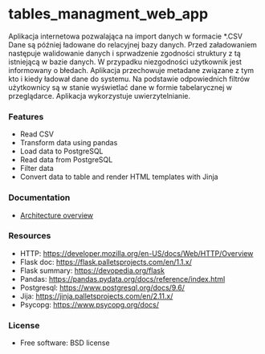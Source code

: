 # tables_managment_web_app

Aplikacja internetowa pozwalająca na import danych w formacie *.CSV
Dane są później ładowane do relacyjnej bazy danych.
Przed załadowaniem następuje walidowanie danych i sprwadzenie zgodności
struktury z tą istniejącą w bazie danych. W przypadku niezgodności użytkownik jest informowany o błedach.
Aplikacja przechowuje metadane związane z tym kto i kiedy ładował dane do systemu.
Na podstawie odpowiednich filtrów użytkownicy są w stanie wyświetlać dane w formie
tabelarycznej w przeglądarce. Aplikacja wykorzystuje uwierzytelnianie.


### Features

* Read CSV
* Transform data using pandas
* Load data to PostgreSQL
* Read data from PostgreSQL
* Filter data
* Convert data to table and render HTML templates with Jinja

### Documentation

* [Architecture overview](https://github.com/cruky/tables_managment_web_app/tree/master/docs/architecture)

### Resources

* HTTP: <https://developer.mozilla.org/en-US/docs/Web/HTTP/Overview>
* Flask doc: <https://flask.palletsprojects.com/en/1.1.x/>
* Flask summary: <https://devopedia.org/flask>
* Pandas: <https://pandas.pydata.org/docs/reference/index.html>
* Postgresql: <https://www.postgresql.org/docs/9.6/>
* Jija: <https://jinja.palletsprojects.com/en/2.11.x/>
* Psycopg: <https://www.psycopg.org/docs/>

### License

* Free software: BSD license